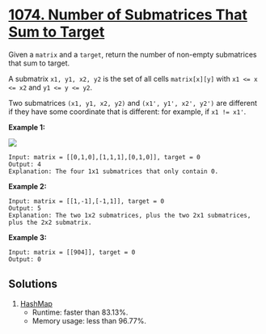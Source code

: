 # [1074. Number of Submatrices That Sum to Target](https://leetcode.com/problems/number-of-submatrices-that-sum-to-target/)

Given a `matrix` and a `target`, return the number of non-empty submatrices that sum to target.

A submatrix `x1, y1, x2, y2` is the set of all cells `matrix[x][y]` with `x1 <= x <= x2` and `y1 <= y <= y2`.

Two submatrices `(x1, y1, x2, y2)` and `(x1', y1', x2', y2')` are different if they have some coordinate that is different: for example, if `x1 != x1'`.

**Example 1:**

![](https://assets.leetcode.com/uploads/2020/09/02/mate1.jpg)

```
Input: matrix = [[0,1,0],[1,1,1],[0,1,0]], target = 0
Output: 4
Explanation: The four 1x1 submatrices that only contain 0.
```

**Example 2:**

```
Input: matrix = [[1,-1],[-1,1]], target = 0
Output: 5
Explanation: The two 1x2 submatrices, plus the two 2x1 submatrices, plus the 2x2 submatrix.
```

**Example 3:**

```
Input: matrix = [[904]], target = 0
Output: 0
```

## Solutions
1. [HashMap](./NumberOfSubmatricesThatSumToTarget.java)
    - Runtime: faster than 83.13%.
    - Memory usage: less than 96.77%.
